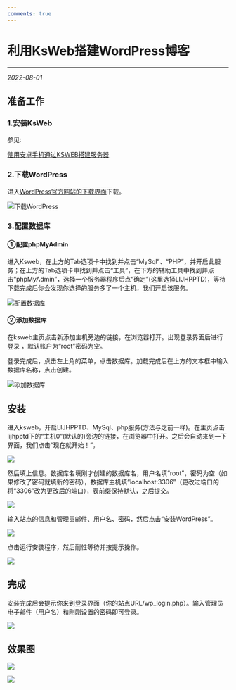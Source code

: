```yaml
---
comments: true
---
```


# 利用KsWeb搭建WordPress博客

***

<em>2022-08-01</em>

## 准备工作

### 1.安装KsWeb

参见:

[使用安卓手机通过KSWEB搭建服务器](4.md)

### 2.下载WordPress

进入[WordPress官方网站的下载界面](https://cn.wordpress.org/download/)下载。

![下载WordPress](img/image-26.png)

### 3.配置数据库

#### ①配置phpMyAdmin

进入Ksweb，在上方的Tab选项卡中找到并点击“MySql”、“PHP”，并开启此服务；在上方的Tab选项卡中找到并点击“工具”，在下方的辅助工具中找到并点击“phpMyAdmin”，选择一个服务器程序后点“确定”(这里选择LIJHPPTD)，等待下载完成后你会发现你选择的服务多了一个主机，我们开启该服务。

![配置数据库](img/image-27.png)

#### ②添加数据库

在ksweb主页点击新添加主机旁边的链接，在浏览器打开。出现登录界面后进行登录 ，默认账户为“root”密码为空。

登录完成后，点击左上角的菜单，点击数据库。加载完成后在上方的文本框中输入数据库名称，点击创建。

![添加数据库](img/image-28.png)

## 安装

进入ksweb，开启LIJHPPTD、MySql、php服务(方法与之前一样)。在主页点击lijhpptd下的“主机0”(默认的)旁边的链接，在浏览器中打开。之后会自动来到一下界面，我们点击“现在就开始！”。

![](img/image-29.jpg)

然后填上信息。数据库名填刚才创建的数据库名，用户名填“root”，密码为空（如果修改了密码就填新的密码），数据库主机填“localhost:3306”（更改过端口的将“3306”改为更改后的端口），表前缀保持默认，之后提交。

![](img/image-30.jpg)

输入站点的信息和管理员邮件、用户名、密码，然后点击“安装WordPress”。

![](img/image-31.jpg)

点击运行安装程序，然后耐性等待并按提示操作。

![](img/image-32.jpg)

## 完成

安装完成后会提示你来到登录界面（你的站点URL/wp_login.php）。输入管理员电子邮件（用户名）和刚刚设置的密码即可登录。

![](img/image-33.jpg)

## 效果图

![](img/image-34.jpg)

![](img/image-35.jpg)
